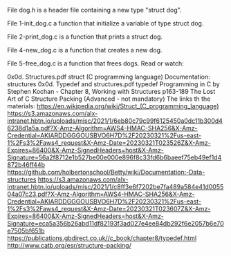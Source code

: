 File dog.h is a header file containing a new type "struct dog".

File 1-init_dog.c a function that initialize a variable of type struct dog.

File 2-print_dog.c is a function that prints a struct dog.

File 4-new_dog.c is a function that creates a new dog.

File 5-free_dog.c is a function that frees dogs.
Read or watch:

0x0d. Structures.pdf
struct (C programming language)
Documentation: structures
0x0d. Typedef and structures.pdf
typedef
Programming in C by Stephen Kochan - Chapter 8, Working with Structures p163-189
The Lost Art of C Structure Packing (Advanced - not mandatory)
The links th the materials:
https://en.wikipedia.org/wiki/Struct_(C_programming_language)
https://s3.amazonaws.com/alx-intranet.hbtn.io/uploads/misc/2021/1/6eb80c79c99f6125450a0dc11b300d46238d1a5a.pdf?X-Amz-Algorithm=AWS4-HMAC-SHA256&X-Amz-Credential=AKIARDDGGGOUSBVO6H7D%2F20230321%2Fus-east-1%2Fs3%2Faws4_request&X-Amz-Date=20230321T023526Z&X-Amz-Expires=86400&X-Amz-SignedHeaders=host&X-Amz-Signature=56a2f8712e1b527be00e000e896f8c33fd6b6baeef75eb49ef1d4872b46ff44b
https://github.com/holbertonschool/Betty/wiki/Documentation:-Data-structures
https://s3.amazonaws.com/alx-intranet.hbtn.io/uploads/misc/2021/1/c8ff3e6f7202be7fa489a584e41d005504a07c23.pdf?X-Amz-Algorithm=AWS4-HMAC-SHA256&X-Amz-Credential=AKIARDDGGGOUSBVO6H7D%2F20230321%2Fus-east-1%2Fs3%2Faws4_request&X-Amz-Date=20230321T023607Z&X-Amz-Expires=86400&X-Amz-SignedHeaders=host&X-Amz-Signature=eca5a356b26abd11df82193f3ad027e4ee84db292f6e2057b6e70e7505bf651b
https://publications.gbdirect.co.uk//c_book/chapter8/typedef.html
http://www.catb.org/esr/structure-packing/
